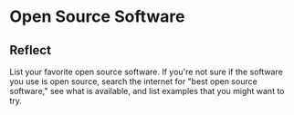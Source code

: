 # Open Source Software

## Reflect

List your favorite open source software. If you're not sure if the software you use is open source, search the internet for "best open source software," see what is available, and list examples that you might want to try.

